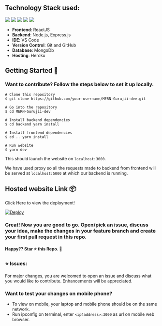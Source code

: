 ## Technology Stack used:
<img src="https://img.shields.io/badge/reactjs%20-61DAFB.svg?&style=for-the-badge&logo=react&logoColor=blue"/> <img src="https://img.shields.io/badge/github%20-%23121011.svg?&style=for-the-badge&logo=github&logoColor=white"/> <img src="https://img.shields.io/badge/heroku%20-%23430098.svg?&style=for-the-badge&logo=heroku&logoColor=white"/> <img src="https://img.shields.io/badge/express.js%20-%23404d59.svg?&style=for-the-badge"/> <img src ="https://img.shields.io/badge/MongoDB-%234ea94b.svg?&style=for-the-badge&logo=mongodb&logoColor=white"/>

- **Frontend**: ReactJS
- **Backend**: Node.js, Express.js
- **IDE**: VS Code
- **Version Control**: Git and GitHub
- **Database**: MongoDb
- **Hosting**: Heroku

## Getting Started 🚀 
### Want to contribute? Follow the steps below to set it up locally.

```
# Clone this repository
$ git clone https://github.com/your-username/MERN-Gurujii-dev.git

# Go into the repository
$ cd MERN-Gurujii-dev

# Install backend dependencies
$ cd backend yarn install

# Install frontend dependencies
$ cd .. yarn install

# Run website
$ yarn dev
```
This should launch the website on `localhost:3000`.

We have used proxy so all the requests made to backend from frontend will be served at
`localhost:5000` at which our backend is running.

## Hosted website Link 📦 

Click Here to view the deployment!
 
[![Deploy](https://www.herokucdn.com/deploy/button.svg)](https://guru-jii.herokuapp.com/)

### Great! Now you are good to go. Open/pick an issue, discuss your idea, make the changes in your feature branch and create your first pull request in this repo.

#### Happy?? Star ⭐ this Repo. 🤩

### ⭐ Issues:
For major changes, you are welcomed to open an issue and discuss what you would like to contribute. Enhancements will be appreciated.

### Want to test your changes on mobile phone?

- To view on mobile, your laptop and mobile phone should be on the same network.
- Run ipconfig on terminal, enter `<ip4address>:3000` as url on mobile web browser. 
